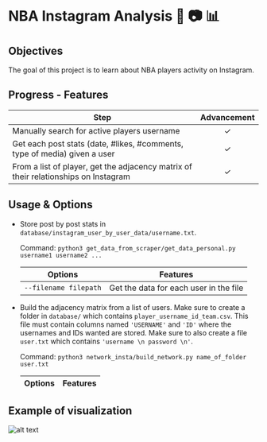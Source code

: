 # NBA Instagram Analysis :basketball: :camera: :bar_chart:

## Objectives

The goal of this project is to learn about NBA players activity on Instagram.
    
## Progress - Features

| Step          | Advancement   |
| ------------- | :-------------: |
| Manually search for active players username | &#10003; |
| Get each post stats (date, #likes, #comments, type of media) given a user | &#10003; |
| From a list of player, get the adjacency matrix of their relationships on Instagram | &#10003; |

## Usage & Options

* Store post by post stats in `database/instagram_user_by_user_data/username.txt`.

    Command: `python3 get_data_from_scraper/get_data_personal.py username1 username2 ...`

    | Options        | Features       |
    | -------------  | -------------  |
    | `--filename filepath` | Get the data for each user in the file |
    
* Build the adjacency matrix from a list of users. 
Make sure to create a folder in `database/` which contains `player_username_id_team.csv`.
This file must contain columns named `'USERNAME'` and `'ID'` 
where the usernames and IDs wanted are stored.
Make sure to also create a file `user.txt` which contains `'username \n password \n'`.

    Command: `python3 network_insta/build_network.py name_of_folder user.txt`
    
    | Options        | Features       |
    | -------------  | -------------  |
    
## Example of visualization

![alt text][network]

[network]: https://i.imgur.com/sQQ5kal.png "Example of Instagram relations network"

